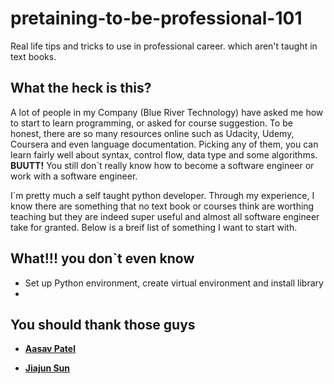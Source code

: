 # pretaining-to-be-professional-101
Real life tips and tricks to use in professional career. which aren't taught in text books.

What the heck is this?
---
A lot of people in my Company (Blue River Technology) have asked me how to start to learn programming, or asked for course suggestion. To be honest, there are so many resources online such as Udacity, Udemy, Coursera and even language documentation. Picking any of them, you can learn fairly well about syntax, control flow, data type and some algorithms. **BUUTT!** You still don`t really know how to become a software engineer or work with a software engineer.

I`m pretty much a self taught python developer. Through my experience, I know there are something that no text book or courses think are worthing teaching but they are indeed super useful and almost all software engineer take for granted. Below is a breif list of something I want to start with.

What!!! you don`t even know
---
* Set up Python environment, create virtual environment and install library
* 

You should thank those guys
---
* [**Aasav Patel**](https://github.com/asavpatel92)

* [**Jiajun Sun**](https://jiajuns.github.io)
